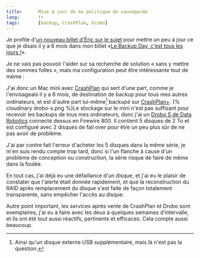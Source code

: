 ```yaml
---
title:      Mise à jour de ma politique de sauvegarde
lang:       fr
tags:       [backup, CrashPlan, Drobo]
---
```


Je profite d'[un nouveau billet d'Éric sur le sujet](http://n.survol.fr/n/aujourdhui-cest-encore-backup-day) pour mettre un peu à jour ce que je disais il y a 6 mois dans mon billet «[Le Backup Day, c'est tous les jours !](/2012/08/le-backup-day-c-est-tous-les-jours.html)».

Je ne vais pas pouvoir l'aider sur sa recherche de solution « sans y mettre des sommes folles », mais ma configuration peut être intéressante tout de même :

J'ai donc un Mac mini avec [CrashPlan](http://crashplan.com/) qui sert d'une part, comme je l'envisageais il y a 6 mois, de destination de backup pour tous mes autres ordinateurs, et est d'autre part lui-même[^1] backupé sur [CrashPlan+](http://www.crashplan.com/consumer/crashplan-plus.html).
{% cloudinary drobo-s.png %}Le stockage sur le mini n'est pas suffisant pour recevoir les backups de tous mes ordinateurs, donc j'ai un [Drobo S de Data Robotics](http://www.amazon.fr/gp/product/B001CSZMRK/ref=as_li_ss_tl?ie=UTF8&camp=1642&creative=19458&creativeASIN=B001CSZMRK&linkCode=as2&tag=gasteroprod-21) connecté dessus en Firewire 800. Il contient 5 disques de 2 To et est configuré avec 2 disques de fail over pour être un peu plus sûr de ne pas avoir de problème.

J'ai par contre fait l'erreur d'acheter les 5 disques dans la même série, je m'en suis rendu compte trop tard, donc si l'un flanche à cause d'un problème de conception ou construction, la série risque de faire de même dans la foulée.

En tout cas, j'ai déjà eu une défaillance d'un disque, et j'ai eu le plaisir de constater que l'alerte était donnée rapidement, et que la reconstruction du RAID après remplacement du disque s'est faite de façon totalement transparente, sans empêcher l'accès au disque.

Autre point important, les services après vente de CrashPlan et Drobo sont exemplaires, j'ai eu à faire avec les deux à quelques semaines d’intervalle, et ils ont été tout aussi réactifs, pertinents et efficaces. Cela compte aussi beaucoup.

[^1]: Ainsi qu'un disque externe USB supplémentaire, mais là n'est pas la question.
